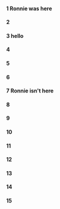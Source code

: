 #### 1 Ronnie was here
#### 2
#### 3 hello
#### 4
#### 5
#### 6
#### 7 Ronnie isn't here
#### 8
#### 9
#### 10
#### 11
#### 12
#### 13
#### 14
#### 15